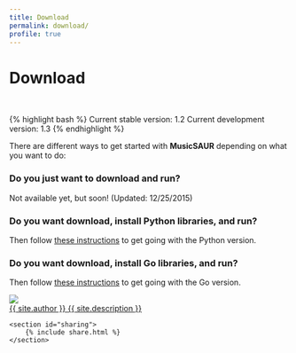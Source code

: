 ```yaml
---
title: Download
permalink: download/
profile: true
---
```


<h1>Download</h1><br>

{% highlight bash %}
Current stable version: 1.2
Current development version: 1.3
{% endhighlight %}

There are different ways to get started with **MusicSAUR** depending on what you want to do:

### Do you just want to download and run?

Not available yet, but soon! (Updated: 12/25/2015)

### Do you want download, install Python libraries, and run?

Then follow [these instructions](/python/) to get going with the Python version.

### Do you want download, install Go libraries, and run?

Then follow [these instructions](/golang/) to get going with the Go version.



<footer id="post-meta" class="clearfix">
    <a href="http://twitter.com/{{ site.authorTwitter }}">
        <img class="avatar" src="{{ site.baseurl }}assets/images/avatar.png">
        <div>
            <span class="dark">{{ site.author }}</span>
            <span>{{ site.description }}</span>
        </div>
    </a>

    <section id="sharing">
        {% include share.html %}
    </section>

</footer>

